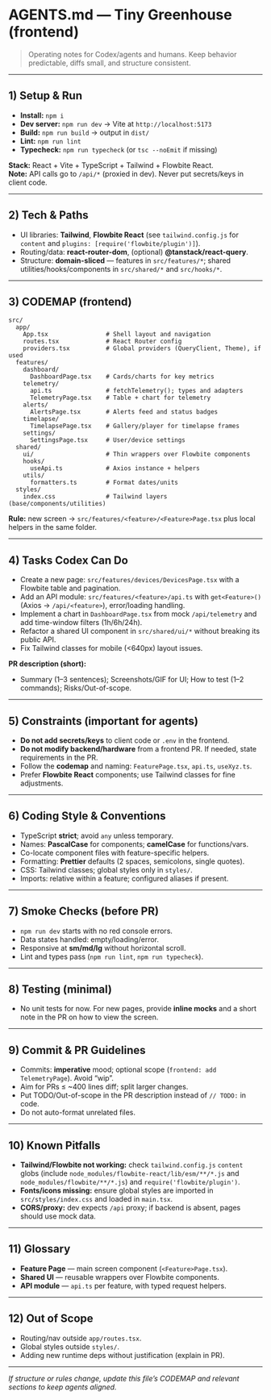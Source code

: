 # AGENTS.md — Tiny Greenhouse (frontend)

> Operating notes for Codex/agents and humans. Keep behavior predictable, diffs small, and structure consistent.

---

## 1) Setup & Run

- **Install:** `npm i`
- **Dev server:** `npm run dev` → Vite at `http://localhost:5173`
- **Build:** `npm run build` → output in `dist/`
- **Lint:** `npm run lint`
- **Typecheck:** `npm run typecheck` (or `tsc --noEmit` if missing)

**Stack:** React + Vite + TypeScript + Tailwind + Flowbite React.  
**Note:** API calls go to `/api/*` (proxied in dev). Never put secrets/keys in client code.

---

## 2) Tech & Paths

- UI libraries: **Tailwind**, **Flowbite React** (see `tailwind.config.js` for `content` and `plugins: [require('flowbite/plugin')]`).
- Routing/data: **react-router-dom**, (optional) **@tanstack/react-query**.
- Structure: **domain-sliced** — features in `src/features/*`; shared utilities/hooks/components in `src/shared/*` and `src/hooks/*`.

---

## 3) CODEMAP (frontend)

```
src/
  app/
    App.tsx                # Shell layout and navigation
    routes.tsx             # React Router config
    providers.tsx          # Global providers (QueryClient, Theme), if used
  features/
    dashboard/
      DashboardPage.tsx    # Cards/charts for key metrics
    telemetry/
      api.ts               # fetchTelemetry(); types and adapters
      TelemetryPage.tsx    # Table + chart for telemetry
    alerts/
      AlertsPage.tsx       # Alerts feed and status badges
    timelapse/
      TimelapsePage.tsx    # Gallery/player for timelapse frames
    settings/
      SettingsPage.tsx     # User/device settings
  shared/
    ui/                    # Thin wrappers over Flowbite components
    hooks/
      useApi.ts            # Axios instance + helpers
    utils/
      formatters.ts        # Format dates/units
  styles/
    index.css              # Tailwind layers (base/components/utilities)
```

**Rule:** new screen → `src/features/<feature>/<Feature>Page.tsx` plus local helpers in the same folder.

---

## 4) Tasks Codex Can Do

- Create a new page: `src/features/devices/DevicesPage.tsx` with a Flowbite table and pagination.
- Add an API module: `src/features/<feature>/api.ts` with `get<Feature>()` (Axios → `/api/<feature>`), error/loading handling.
- Implement a chart in `DashboardPage.tsx` from mock `/api/telemetry` and add time-window filters (1h/6h/24h).
- Refactor a shared UI component in `src/shared/ui/*` without breaking its public API.
- Fix Tailwind classes for mobile (<640px) layout issues.

**PR description (short):**

- Summary (1–3 sentences); Screenshots/GIF for UI; How to test (1–2 commands); Risks/Out-of-scope.

---

## 5) Constraints (important for agents)

- **Do not add secrets/keys** to client code or `.env` in the frontend.
- **Do not modify backend/hardware** from a frontend PR. If needed, state requirements in the PR.
- Follow the **codemap** and naming: `FeaturePage.tsx`, `api.ts`, `useXyz.ts`.
- Prefer **Flowbite React** components; use Tailwind classes for fine adjustments.

---

## 6) Coding Style & Conventions

- TypeScript **strict**; avoid `any` unless temporary.
- Names: **PascalCase** for components; **camelCase** for functions/vars.
- Co-locate component files with feature-specific helpers.
- Formatting: **Prettier** defaults (2 spaces, semicolons, single quotes).
- CSS: Tailwind classes; global styles only in `styles/`.
- Imports: relative within a feature; configured aliases if present.

---

## 7) Smoke Checks (before PR)

- `npm run dev` starts with no red console errors.
- Data states handled: empty/loading/error.
- Responsive at **sm/md/lg** without horizontal scroll.
- Lint and types pass (`npm run lint`, `npm run typecheck`).

---

## 8) Testing (minimal)

- No unit tests for now. For new pages, provide **inline mocks** and a short note in the PR on how to view the screen.

---

## 9) Commit & PR Guidelines

- Commits: **imperative** mood; optional scope (`frontend: add TelemetryPage`). Avoid “wip”.
- Aim for PRs ≤ ~400 lines diff; split larger changes.
- Put TODO/Out-of-scope in the PR description instead of `// TODO:` in code.
- Do not auto-format unrelated files.

---

## 10) Known Pitfalls

- **Tailwind/Flowbite not working:** check `tailwind.config.js` `content` globs (include `node_modules/flowbite-react/lib/esm/**/*.js` and `node_modules/flowbite/**/*.js`) and `require('flowbite/plugin')`.
- **Fonts/icons missing:** ensure global styles are imported in `src/styles/index.css` and loaded in `main.tsx`.
- **CORS/proxy:** dev expects `/api` proxy; if backend is absent, pages should use mock data.

---

## 11) Glossary

- **Feature Page** — main screen component (`<Feature>Page.tsx`).
- **Shared UI** — reusable wrappers over Flowbite components.
- **API module** — `api.ts` per feature, with typed request helpers.

---

## 12) Out of Scope

- Routing/nav outside `app/routes.tsx`.
- Global styles outside `styles/`.
- Adding new runtime deps without justification (explain in PR).

---

_If structure or rules change, update this file’s CODEMAP and relevant sections to keep agents aligned._
